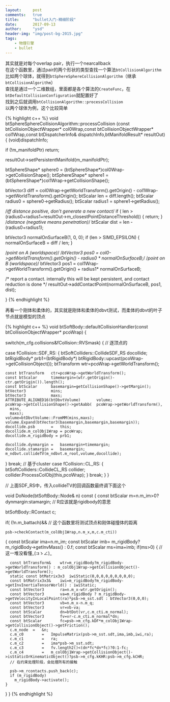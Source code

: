```yaml
---
layout:     post
comments:   true
title:      "bullet入门-精细阶段"
date:       2017-09-13
author:     "ysd"
header-img: "img/post-bg-2015.jpg"
tags:
    - 物理引擎
    - bullet
---
```


其实就是对每个overlap pair，执行一个nearcallback  
在这个函数里，通过pair的两个形状的类型查找一个算法```btCollisionAlgorithm```  
比如两个球体，就得到```btSphereSphereCollisionAlgorithm```（继承```btCollisionAlgorithm```）  
查找是通过一个二维数组，里面都是各个算法的```CreateFunc```，在```btDefaultCollisionConfiguration```就配置好了  
找到之后就调用```btCollisionAlgorithm::processCollision```   
以两个球体为例，这个比较简单

{% highlight c++ %}
void btSphereSphereCollisionAlgorithm::processCollision (const btCollisionObjectWrapper* col0Wrap,const btCollisionObjectWrapper* col1Wrap,const btDispatcherInfo& dispatchInfo,btManifoldResult* resultOut)
{
  (void)dispatchInfo;

  if (!m_manifoldPtr)
    return;

  resultOut->setPersistentManifold(m_manifoldPtr);

  btSphereShape* sphere0 = (btSphereShape*)col0Wrap->getCollisionShape();
  btSphereShape* sphere1 = (btSphereShape*)col1Wrap->getCollisionShape();

  btVector3 diff = col0Wrap->getWorldTransform().getOrigin() - col1Wrap->getWorldTransform().getOrigin();
  btScalar len = diff.length();
  btScalar radius0 = sphere0->getRadius();
  btScalar radius1 = sphere1->getRadius();

  /*iff distance positive, don't generate a new contact*/
  if ( len > (radius0+radius1+resultOut->m_closestPointDistanceThreshold))
  {
    return;
  }
  /*distance (negative means penetration)*/
  btScalar dist = len - (radius0+radius1);

  btVector3 normalOnSurfaceB(1, 0, 0);
  if (len > SIMD_EPSILON)
  {
    normalOnSurfaceB = diff / len;
  }

  /*point on A (worldspace)*/
  /*btVector3 pos0 = col0->getWorldTransform().getOrigin() - radius0 * normalOnSurfaceB;*/
  /*point on B (worldspace)*/
  btVector3 pos1 = col1Wrap->getWorldTransform().getOrigin() + radius1* normalOnSurfaceB;

  /* report a contact. internally this will be kept persistent, and contact reduction is done */
  resultOut->addContactPoint(normalOnSurfaceB, pos1, dist);

}
{% endhighlight %}

再看一个刚体和柔体的，其实就是刚体和柔体的dbvt测试，而柔体的dbvt的叶子节点就是模型的顶点

{% highlight c++ %}
void btSoftBody::defaultCollisionHandler(const btCollisionObjectWrapper* pcoWrap)
{

switch(m_cfg.collisions&fCollision::RVSmask)
{
  // 逐顶点的

  case	fCollision::SDF_RS:
  {
    btSoftColliders::CollideSDF_RS	docollide;		
    btRigidBody*		prb1=(btRigidBody*) btRigidBody::upcast(pcoWrap->getCollisionObject());
    btTransform	wtr=pcoWrap->getWorldTransform();
  
    const btTransform	ctr=pcoWrap->getWorldTransform();
    const btScalar		timemargin=(wtr.getOrigin()-ctr.getOrigin()).length();
    const btScalar		basemargin=getCollisionShape()->getMargin();
    btVector3			mins;
    btVector3			maxs;
    ATTRIBUTE_ALIGNED16(btDbvtVolume)		volume;
    pcoWrap->getCollisionShape()->getAabb(	pcoWrap->getWorldTransform(),
      mins,
      maxs);
    volume=btDbvtVolume::FromMM(mins,maxs);
    volume.Expand(btVector3(basemargin,basemargin,basemargin));		
    docollide.psb		=	this;
    docollide.m_colObj1Wrap = pcoWrap;
    docollide.m_rigidBody = prb1;
  
    docollide.dynmargin	=	basemargin+timemargin;
    docollide.stamargin	=	basemargin;
    m_ndbvt.collideTV(m_ndbvt.m_root,volume,docollide);
  }
  break;
  // 基于cluster
  case	fCollision::CL_RS:
  {
    btSoftColliders::CollideCL_RS	collider;
    collider.ProcessColObj(this,pcoWrap);
  }
  break;
}
}

// 上面SDF_RS中，传入collideTV的回调函数最终调下面这个

void DoNode(btSoftBody::Node& n) const
{
  const btScalar			m=n.m_im>0?dynmargin:stamargin;
  // R应该就是rigidbody的意思

  btSoftBody::RContact	c;

  if(	(!n.m_battach)&&
  // 这个函数里将测试顶点和刚体碰撞体的距离
  
    psb->checkContact(m_colObj1Wrap,n.m_x,m,c.m_cti))
  {
    const btScalar	ima=n.m_im;
    const btScalar	imb= m_rigidBody? m_rigidBody->getInvMass() : 0.f;
    const btScalar	ms=ima+imb;
    if(ms>0)
    {
      // 这一堆没看懂_(:зゝ∠)_

      const btTransform&	wtr=m_rigidBody?m_rigidBody->getWorldTransform() : m_colObj1Wrap->getCollisionObject()->getWorldTransform();
      static const btMatrix3x3	iwiStatic(0,0,0,0,0,0,0,0,0);
      const btMatrix3x3&	iwi=m_rigidBody?m_rigidBody->getInvInertiaTensorWorld() : iwiStatic;
      const btVector3		ra=n.m_x-wtr.getOrigin();
      const btVector3		va=m_rigidBody ? m_rigidBody->getVelocityInLocalPoint(ra)*psb->m_sst.sdt : btVector3(0,0,0);
      const btVector3		vb=n.m_x-n.m_q;	
      const btVector3		vr=vb-va;
      const btScalar		dn=btDot(vr,c.m_cti.m_normal);
      const btVector3		fv=vr-c.m_cti.m_normal*dn;
      const btScalar		fc=psb->m_cfg.kDF*m_colObj1Wrap->getCollisionObject()->getFriction();
      c.m_node	=	&n;
      c.m_c0		=	ImpulseMatrix(psb->m_sst.sdt,ima,imb,iwi,ra);
      c.m_c1		=	ra;
      c.m_c2		=	ima*psb->m_sst.sdt;
      c.m_c3		=	fv.length2()<(dn*fc*dn*fc)?0:1-fc;
      c.m_c4		=	m_colObj1Wrap->getCollisionObject()->isStaticOrKinematicObject()?psb->m_cfg.kKHR:psb->m_cfg.kCHR;
      // 在约束处理阶段，会处理所有的接触

      psb->m_rcontacts.push_back(c);
      if (m_rigidBody)
        m_rigidBody->activate();
    }
  }
}
{% endhighlight %}